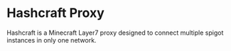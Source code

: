 # Hashcraft Proxy
Hashcraft is a Minecraft Layer7 proxy designed to connect multiple spigot instances in only one network.
